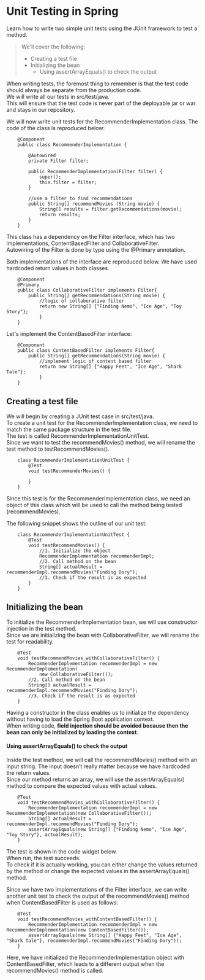 # Unit Testing in Spring

Learn how to write two simple unit tests using the JUnit framework to test a method.

> We'll cover the following:
>
> - Creating a test file
> - Initializing the bean
>   - Using assertArrayEquals() to check the output

When writing tests, the foremost thing to remember is that the test code should always be separate from the production code.  
 We will write all our tests in src/test/java.  
 This will ensure that the test code is never part of the deployable jar or war and stays in our repository.

We will now write unit tests for the RecommenderImplementation class. The code of the class is reproduced below:

        @Component
        public class RecommenderImplementation {

            @Autowired
            private Filter filter;

            public RecommenderImplementation(Filter filter) {
                super();
                this.filter = filter;
            }

            //use a filter to find recommendations
            public String[] recommendMovies (String movie) {
                String[] results = filter.getRecommendations(movie);
                return results;
            }
        }

This class has a dependency on the Filter interface, which has two implementations, ContentBasedFilter and CollaborativeFilter.  
 Autowiring of the Filter is done by type using the @Primary annotation.

Both implementations of the interface are reproduced below. We have used hardcoded return values in both classes.

        @Component
        @Primary
        public class CollaborativeFilter implements Filter{
            public String[] getRecommendations(String movie) {
                //logic of collaborative filter
                return new String[] {"Finding Nemo", "Ice Age", "Toy Story"};
                }
        }

Let's implement the ContentBasedFilter interface:

        @Component
        public class ContentBasedFilter implements Filter{
            public String[] getRecommendations(String movie) {
                //implement logic of content based filter
                return new String[] {"Happy Feet", "Ice Age", "Shark Tale"};
                }
        }

## Creating a test file

We will begin by creating a JUnit test case in src/test/java.  
To create a unit test for the RecommenderImplementation class, we need to match the same package structure in the test file.  
The test is called RecommenderImplementationUnitTest.  
 Since we want to test the recommendMovies() method, we will rename the test method to testRecommendMovies().

        class RecommenderImplementationUnitTest {
            @Test
            void testRecommenderMovies() {

            }
        }

Since this test is for the RecommenderImplementation class, we need an object of this class which will be used to call the method being tested (recommendMovies).

The following snippet shows the outline of our unit test:

        class RecommenderImplementationUnitTest {
            @Test
            void testRecommendMovies() {
                //1. Initialize the object
                RecommenderImplementation recommenderImpl;
                //2. Call method on the bean
                String[] actualResult = recommenderImpl.recommendMovies("Finding Dory");
                //3. Check if the result is as expected
            }
        }

## Initializing the bean

To initialize the RecommenderImplementation bean, we will use constructor injection in the test method.  
Since we are initializing the bean with CollaborativeFilter, we will rename the test for readability.

        @Test
        void testRecommendMovies_withCollaborativeFilter() {
            RecommenderImplementation recommenderImpl = new RecommenderImplementation(
                new CollaborativeFilter());
            //2. Call method on the bean
            String[] actualResult = recommenderImpl.recommendMovies("Finding Dory");
            //3. Check if the result is as expected
        }

Having a constructor in the class enables us to initialize the dependency without having to load the Spring Boot application context.  
 When writing code, **field injection should be avoided because then the bean can only be initialized by loading the context**.

#### Using assertArrayEquals() to check the output

Inside the test method, we will call the recommendMovies() method with an input string. The input doesn’t really matter because we have hardcoded the return values.  
 Since our method returns an array, we will use the assertArrayEquals() method to compare the expected values with actual values.

        @Test
        void testRecommendMovies_withCollaborativeFilter() {
            RecommenderImplementation recommenderImpl = new RecommenderImplementation(new CollaborativeFilter());
            String[] actualResult = recommenderImpl.recommendMovies("Finding Dory");
            assertArrayEquals(new String[] {"Finding Nemo", "Ice Age", "Toy Story"}, actualResult);
        }

The test is shown in the code widget below.  
When run, the test succeeds.  
To check if it is actually working, you can either change the values returned by the method or change the expected values in the assertArrayEquals() method.

Since we have two implementations of the Filter interface, we can write another unit test to check the output of the recommendMovies() method when ContentBasedFilter is used as follows:

        @Test
        void testRecommendMovies_withContentBasedFilter() {
            RecommenderImplementation recommenderImpl = new RecommenderImplementation(new ContentBasedFilter());
            assertArrayEquals(new String[] {"Happy Feet", "Ice Age", "Shark Tale"}, recommenderImpl.recommendMovies("Finding Dory"));
        }

Here, we have initialized the RecommenderImplementation object with ContentBasedFilter, which leads to a different output when the recommendMovies() method is called.
